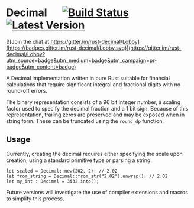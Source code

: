 # Decimal &emsp; [![Build Status]][travis] [![Latest Version]][crates.io]

[![Join the chat at https://gitter.im/rust-decimal/Lobby](https://badges.gitter.im/rust-decimal/Lobby.svg)](https://gitter.im/rust-decimal/Lobby?utm_source=badge&utm_medium=badge&utm_campaign=pr-badge&utm_content=badge)

[Build Status]: https://api.travis-ci.org/paupino/rust-decimal.svg?branch=master
[travis]: https://travis-ci.org/paupino/rust-decimal
[Latest Version]: https://img.shields.io/crates/v/rust-decimal.svg
[crates.io]: https://crates.io/crates/rust-decimal

A Decimal implementation written in pure Rust suitable for financial calculations that require significant integral and fractional digits with no round-off errors.

The binary representation consists of a 96 bit integer number, a scaling factor used to specify the decimal fraction and a 1 bit sign. Because of this representation, trailing zeros are preserved and may be exposed when in string form. These can be truncated using the `round_dp` function.

## Usage
Currently, creating the decimal requires either specifying the scale upon creation, using a standard primitive type or parsing a string.

```
let scaled = Decimal::new(202, 2); // 2.02
let from_string = Decimal::from_str("2.02").unwrap(); // 2.02
let my_int : Decimal = 3i32.into();
```

Future versions will investigate the use of compiler extensions and macros to simplify this process.
